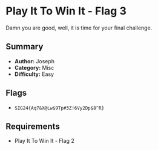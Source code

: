 # Play It To Win It - Flag 3

Damn you are good, well, it is time for your final challenge.

## Summary
- **Author:** Joseph
- **Category:** Misc
- **Difficulty:** Easy

## Flags
- `SIG24{Aq7&X@Lw$9Tp#3Z!6Vy2Dp$8^R}`

## Requirements
- Play It To Win It - Flag 2
